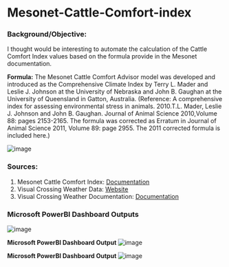 # Mesonet-Cattle-Comfort-index
### Background/Objective:
<add information>

I thought would be interesting to automate the calculation of the Cattle Comfort Index values based on the formula provide in the Mesonet documentation.

__Formula:__
The Mesonet Cattle Comfort Advisor model was developed and introduced as the Comprehensive Climate Index by Terry L. Mader and Leslie J. Johnson at the University of Nebraska and John B. Gaughan at the University of Queensland in Gatton, Australia.
(Reference: A comprehensive index for assessing environmental stress in animals. 2010.T.L. Mader, Leslie J. Johnson and John B. Gaughan. Journal of Animal Science 2010,Volume 88: pages 2153-2165. The formula was corrected as Erratum in Journal of Animal Science 2011, Volume 89: page 2955. The 2011 corrected formula is included here.)

![image](https://github.com/johnmurphy/Mesonet-Cattle-Comfort-index/assets/38695469/b2f42fbc-1ca9-44fa-a803-c1ce247726fc)

<add following>

### Sources: 
1. Mesonet Cattle Comfort Index: [Documentation](https://content.prod.mesonet.org/learn/ag/tools_documentation/Cattle_Comfort_Description.201605.pdf)
1. Visual Crossing Weather Data: [Website](https://www.visualcrossing.com/)
1. Visual Crossing Weather Documentation: [Documentation](https://www.visualcrossing.com/resources/documentation/weather-data/weather-data-documentation/)
         
### Microsoft PowerBI Dashboard Outputs

![image](https://github.com/johnmurphy/Mesonet-Cattle-Comfort-index-/assets/38695469/03ce62d8-9930-4e19-8c8b-3a731be37c4c)

__Microsoft PowerBI Dashboard Output__
![image](https://github.com/johnmurphy/Mesonet-Cattle-Comfort-index-/assets/38695469/a3910ab9-794f-4d80-8a63-179a7d7df821)

__Microsoft PowerBI Dashboard Output__
![image](https://github.com/johnmurphy/Mesonet-Cattle-Comfort-index-/assets/38695469/ef60a62e-84ee-41eb-986d-36e3beb2becc)






